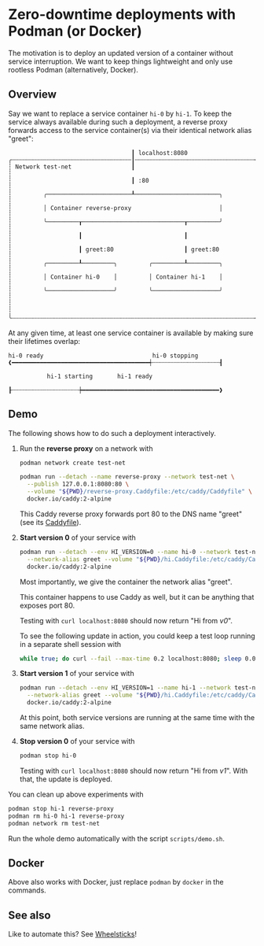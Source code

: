 # Zero-downtime deployments with Podman (or Docker)

The motivation is to deploy an updated version of a container without service
interruption. We want to keep things lightweight and only use rootless Podman
(alternatively, Docker).

## Overview

Say we want to replace a service container `hi-0` by `hi-1`. To keep the service
always available during such a deployment, a reverse proxy forwards access to
the service container(s) via their identical network alias "greet":

```
                                   ┃ localhost:8080
╭┄┄┄┄┄┄┄┄┄┄┄┄┄┄┄┄┄┄┄┄┄┄┄┄┄┄┄┄┄┄┄┄┄┄┃┄┄┄┄┄┄┄┄┄┄┄┄┄┄┄┄┄┄┄┄┄┄┄┄┄┄┄┄┄┄┄┄┄┄╮
┆ Network test-net                 ┃                                  ┆
┆                                  ┃ :80                              ┆
┆         ╭────────────────────────┸────────────────────────╮         ┆
┆         │ Container reverse-proxy                         │         ┆
┆         ╰─────────┰─────────────────────────────┰─────────╯         ┆
┆                   ┃                             ┃                   ┆
┆                   ┃ greet:80                    ┃ greet:80          ┆
┆         ╭─────────┸─────────╮         ╭─────────┸─────────╮         ┆
┆         │ Container hi-0    │         │ Container hi-1    │         ┆
┆         ╰───────────────────╯         ╰───────────────────╯         ┆
┆                                                                     ┆
╰┄┄┄┄┄┄┄┄┄┄┄┄┄┄┄┄┄┄┄┄┄┄┄┄┄┄┄┄┄┄┄┄┄┄┄┄┄┄┄┄┄┄┄┄┄┄┄┄┄┄┄┄┄┄┄┄┄┄┄┄┄┄┄┄┄┄┄┄┄╯
```

At any given time, at least one service container is available by making sure
their lifetimes overlap:

```
hi-0 ready                               hi-0 stopping
❰━━━━━━━━━━━━━━━━━━━━━━━━━━━━━━━━━━━━━━━┽┄┄┄┄┄┄┄┄┄┄┄┄┄┄┄┄┄┄┄┨

           hi-1 starting       hi-1 ready
          ┠┄┄┄┄┄┄┄┄┄┄┄┄┄┄┄┄┄┄┄┾━━━━━━━━━━━━━━━━━━━━━━━━━━━━━━━━━━━━━━━❱
```

## Demo

The following shows how to do such a deployment interactively.

1. Run the **reverse proxy** on a network with

   ```bash
   podman network create test-net

   podman run --detach --name reverse-proxy --network test-net \
     --publish 127.0.0.1:8080:80 \
     --volume "${PWD}/reverse-proxy.Caddyfile:/etc/caddy/Caddyfile" \
     docker.io/caddy:2-alpine
   ```

   This Caddy reverse proxy forwards port 80 to the DNS name "greet" (see its
   [Caddyfile](reverse-proxy.Caddyfile)).

1. **Start version 0** of your service with

   ```bash
   podman run --detach --env HI_VERSION=0 --name hi-0 --network test-net \
     --network-alias greet --volume "${PWD}/hi.Caddyfile:/etc/caddy/Caddyfile" \
     docker.io/caddy:2-alpine
   ```

   Most importantly, we give the container the network alias "greet".

   This container happens to use Caddy as well, but it can be anything that
   exposes port 80.

   Testing with `curl localhost:8080` should now return "Hi from _v0_".

   To see the following update in action, you could keep a test loop running in
   a separate shell session with

   ```bash
   while true; do curl --fail --max-time 0.2 localhost:8080; sleep 0.01s; done
   ```

1. **Start version 1** of your service with

   ```bash
   podman run --detach --env HI_VERSION=1 --name hi-1 --network test-net \
     --network-alias greet --volume "${PWD}/hi.Caddyfile:/etc/caddy/Caddyfile" \
     docker.io/caddy:2-alpine
   ```

   At this point, both service versions are running at the same time with the
   same network alias.

1. **Stop version 0** of your service with

   ```bash
   podman stop hi-0
   ```

   Testing with `curl localhost:8080` should now return "Hi from _v1_". With
   that, the update is deployed.

You can clean up above experiments with

```bash
podman stop hi-1 reverse-proxy
podman rm hi-0 hi-1 reverse-proxy
podman network rm test-net
```

Run the whole demo automatically with the script `scripts/demo.sh`.

## Docker

Above also works with Docker, just replace `podman` by `docker` in the commands.

## See also

Like to automate this? See
[Wheelsticks](https://github.com/evolutics/wheelsticks)!
